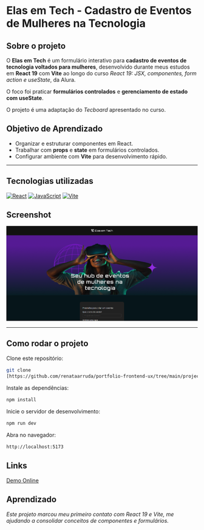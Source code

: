 # Elas em Tech - Cadastro de Eventos de Mulheres na Tecnologia

## Sobre o projeto
O **Elas em Tech** é um formulário interativo para **cadastro de eventos de tecnologia voltados para mulheres**, desenvolvido durante meus estudos em **React 19** com **Vite** ao longo do curso *React 19: JSX, componentes, form action e useState*, da Alura.

O foco foi praticar **formulários controlados** e **gerenciamento de estado com useState**.

O projeto é uma adaptação do *Tecboard* apresentado no curso.

## Objetivo de Aprendizado
- Organizar e estruturar componentes em React.
- Trabalhar com **props** e **state** em formulários controlados.
- Configurar ambiente com **Vite** para desenvolvimento rápido.

---

## Tecnologias utilizadas

[![React](https://img.shields.io/badge/React-19-blue)]() 
[![JavaScript](https://img.shields.io/badge/JavaScript-ES6-yellow)]() 
[![Vite](https://img.shields.io/badge/Vite-5.0-646CFF)]()  

## Screenshot
![Screenshot do Elas em Tech](image.png)

---

## Como rodar o projeto

Clone este repositório:
```bash
git clone 
[https://github.com/renataarruda/portfolio-frontend-ux/tree/main/projects/react-projects/elas-em-tech]
```
Instale as dependências:
```bash
npm install
```
Inicie o servidor de desenvolvimento:
```bash
npm run dev
```
Abra no navegador:
```bash 
http://localhost:5173
```

## Links
[Demo Online](https://elas-em-tech.vercel.app/)

## Aprendizado
*Este projeto marcou meu primeiro contato com React 19 e Vite, me ajudando a consolidar conceitos de componentes e formulários.*


